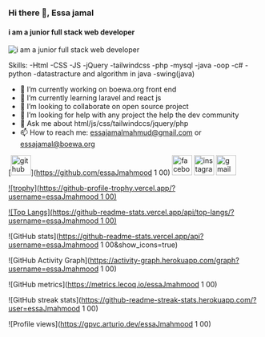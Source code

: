 ### Hi there 👋, **Essa jamal**
#### i am a junior **full stack web developer**
![i am a junior **full stack web developer**](https://scontent.febl2-1.fna.fbcdn.net/v/t1.6435-9/s526x395/238112614_662315611405435_4841856584606042333_n.jpg?_nc_cat=104&ccb=1-5&_nc_sid=09cbfe&_nc_ohc=XnlTpBMVC-kAX-OwfFi&_nc_ht=scontent.febl2-1.fna&oh=dc1733941f118c2baf2369819bc0ef45&oe=615B3594)


Skills: -Html -CSS -JS -jQuery -tailwindcss  -php -mysql -java -oop -c# -python -datastracture and algorithm in java -swing(java)

- 🔭 I’m currently working on boewa.org front end  
- 🌱 I’m currently learning laravel and react js 
- 👯 I’m looking to collaborate on open source project  
- 🤔 I’m looking for help with any project the help the dev community 
- 💬 Ask me about html/js/css/tailwindccs/jquery/php 
- 📫 How to reach me: essajamalmahmud@gmail.com or essajamal@boewa.org 


[<img src='https://cdn.jsdelivr.net/npm/simple-icons@3.0.1/icons/github.svg' alt='github' height='40'>](https://github.com/essaJmahmood 1 00)  [<img src='https://cdn.jsdelivr.net/npm/simple-icons@3.0.1/icons/facebook.svg' alt='facebook' height='40'>](https://www.facebook.com/https://www.facebook.com/essa.jamal.mahmood/)  [<img src='https://cdn.jsdelivr.net/npm/simple-icons@3.0.1/icons/instagram.svg' alt='instagram' height='40'>](https://www.instagram.com/https://www.instagram.com/essajamal8//)  [<img src='https://cdn.jsdelivr.net/npm/simple-icons@3.0.1/icons/gmail.svg' alt='gmail' height='40'>](essajamalmahmud@gmail.com)  

[![trophy](https://github-profile-trophy.vercel.app/?username=essaJmahmood 1 00)](https://github.com/ryo-ma/github-profile-trophy)

[![Top Langs](https://github-readme-stats.vercel.app/api/top-langs/?username=essaJmahmood 1 00)](https://github.com/anuraghazra/github-readme-stats)

![GitHub stats](https://github-readme-stats.vercel.app/api?username=essaJmahmood 1 00&show_icons=true)  

![GitHub Activity Graph](https://activity-graph.herokuapp.com/graph?username=essaJmahmood 1 00)  

![GitHub metrics](https://metrics.lecoq.io/essaJmahmood 1 00)  

![GitHub streak stats](https://github-readme-streak-stats.herokuapp.com/?user=essaJmahmood 1 00)  

![Profile views](https://gpvc.arturio.dev/essaJmahmood 1 00)  
